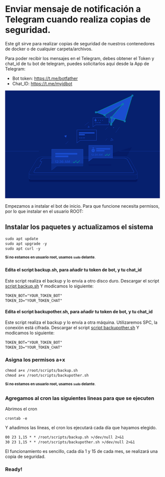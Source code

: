 # Enviar mensaje de notificación a Telegram cuando realiza copias de seguridad.

Este git sirve para realizar copias de seguridad de nuestros contenedores de docker o de cualquier carpeta/archivos.

Para poder recibir los mensajes en el Telegram, debes obtener el Token y chat_id de tu bot de telegram, puedes solicitarlos aquí desde la App de Telegram:
- Bot token: https://t.me/botfather
- Chat_ID: https://t.me/myidbot

![alt text](https://github.com/JuanRodenas/Backup/blob/main/hellotelegram.png)

Empezamos a instalar el bot de inicio. Para que funcione necesita permisos, por lo que instalar en el usuario ROOT:
## Instalar los paquetes y actualizamos el sistema
~~~
sudo apt update
sudo apt upgrade -y
sudo apt curl -y
~~~
<sup>**Si no estamos en usuario root, usamos `sudo` delante**.</sup>

#### Edita el script backup.sh, para añadir tu token de bot, y tu chat_id
Este script realiza el backup y lo envía a otro disco duro.
Descargar el script [script backup.sh](https://github.com/JuanRodenas/Backup/blob/main/backup.sh)
Y modicamos lo siguiente:
~~~
TOKEN_BOT="YOUR_TOKEN_BOT"
TOKEN_ID="YOUR_TOKEN_CHAT"
~~~

#### Edita el script backupother.sh, para añadir tu token de bot, y tu chat_id
Este script realiza el backup y lo envía a otra máquina. Utilizaremos SPC, la conexión está cifrada.
Descargar el script [script backupother.sh](https://github.com/JuanRodenas/Backup/blob/main/backupother.sh)
Y modicamos lo siguiente:
~~~
TOKEN_BOT="YOUR_TOKEN_BOT"
TOKEN_ID="YOUR_TOKEN_CHAT"
~~~

### Asigna los permisos a+x
~~~
chmod a+x /root/scripts/backup.sh
chmod a+x /root/scripts/backupother.sh
~~~
<sup>**Si no estamos en usuario root, usamos `sudo` delante**.</sup>
### Agregamos al cron las siguientes lineas para que se ejecuten
Abrimos el cron
~~~
crontab -e
~~~
Y añadimos las líneas, el cron los ejecutará cada día que hayamos elegido.
~~~
00 23 1,15 * * /root/scripts/backup.sh >/dev/null 2>&1
30 23 1,15 * * /root/scripts/backupother.sh >/dev/null 2>&1
~~~

El funcionamiento es sencillo, cada día 1 y 15 de cada mes, se realizará una copia de seguridad.
### Ready!
